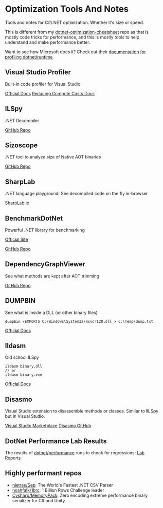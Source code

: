 # Optimization Tools And Notes
Tools and notes for C#/.NET optimization. Whether it's size or speed. 

This is different from my [dotnet-optimization-cheatsheet](https://github.com/nikouu/dotnet-optimization-cheatsheet) repo as that is mostly code tricks for performance, and this is mostly tools to help understand and make performance better.

Want to see how Microsoft does it? Check out their [documentation for profiling dotnet/runtime](https://github.com/dotnet/performance/blob/main/docs/profiling-workflow-dotnet-runtime.md).

## Visual Studio Profiler

Built-in code profiler for Visual Studio

[Official Docs](https://learn.microsoft.com/en-us/visualstudio/profiling/profiling-feature-tour?view=vs-2022)
[Reducing Compute Costs Docs](https://learn.microsoft.com/en-us/visualstudio/profiling/optimize-code-using-profiling-tools?view=vs-2022)

## ILSpy

.NET Decompiler

[GitHub Repo](https://github.com/icsharpcode/ILSpy)

## Sizoscope

.NET tool to analyze size of Native AOT binaries

[GitHub Repo](https://github.com/MichalStrehovsky/sizoscope)

## SharpLab

.NET language playground. See decompiled code on the fly in-browser

[SharpLab.io](https://sharplab.io/)

## BenchmarkDotNet

Powerful .NET library for benchmarking

[Official Site](https://benchmarkdotnet.org/)

[GitHub Repo](https://github.com/dotnet/BenchmarkDotNet)

## DependencyGraphViewer

See what methods are kept after AOT trimming

[GitHub Repo](https://github.com/dotnet/runtime/tree/main/src/coreclr/tools/aot/DependencyGraphViewer)

## DUMPBIN

See what is inside a DLL (or other binary files)
```
dumpbin /EXPORTS C:\Windows\System32\msvcr120.dll > C:\Temp\dump.txt
```
[Official Docs](https://learn.microsoft.com/en-us/previous-versions/visualstudio/visual-studio-2008/c1h23y6c(v=vs.90))

## Ildasm

Old school ILSpy

```
ildasm binary.dll
// or
ildasm binary.exe
```
[Official Docs](https://learn.microsoft.com/en-us/dotnet/framework/tools/ildasm-exe-il-disassembler)

## Disasmo

Visual Studio extension to disassemble methods or classes. Similar to IlLSpy but in Visual Studio.

[Visual Studio Marketplace](https://marketplace.visualstudio.com/items?itemName=EgorBogatov.Disasmo)
[Disasmo GitHub](https://github.com/EgorBo/Disasmo)

## DotNet Performance Lab Results

The results of [dotnet/performance](https://github.com/dotnet/performance) runs to check for regressions: [Lab Reports](https://pvscmdupload.blob.core.windows.net/reports/allTestHistory/TestHistoryIndexIndex.html)

## Highly performant repos

- [nietras/Sep](https://github.com/nietras/Sep): The World's Fastest .NET CSV Parser
- [noahfalk/1brc](https://github.com/noahfalk/1brc): 1 Billion Rows Challenge leader
- [Cysharp/MemoryPack](https://github.com/Cysharp/MemoryPack): Zero encoding extreme performance binary serializer for C# and Unity.
